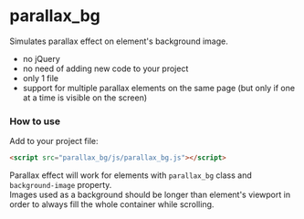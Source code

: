 # parallax_bg
Simulates parallax effect on element's background image.

  - no jQuery
  - no need of adding new code to your project
  - only 1 file
  - support for multiple parallax elements on the same page (but only if one at a time is visible on the screen)

### How to use

Add to your project file:

```html
<script src="parallax_bg/js/parallax_bg.js"></script>
```

Parallax effect will work for elements with `parallax_bg` class and `background-image` property.<br>
Images used as a background should be longer than element's viewport in order to always fill the whole container while scrolling.
